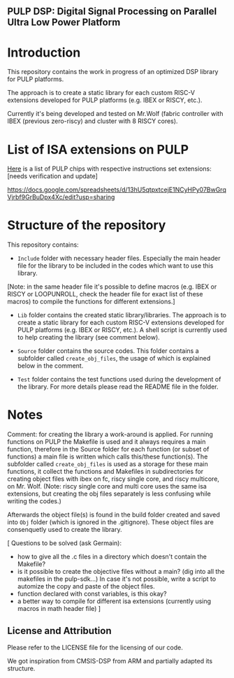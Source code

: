 ## PULP DSP: Digital Signal Processing on Parallel Ultra Low Power Platform

# Introduction

This repository contains the work in progress of an optimized DSP library for PULP platforms.

The approach is to create a static library for each custom RISC-V extensions developed for PULP platforms (e.g. IBEX or RISCY, etc.).

Currently it's being developed and tested on Mr.Wolf (fabric controller with IBEX (previous zero-riscy) and cluster with 8 RISCY cores).

# List of ISA extensions on PULP

[Here](https://docs.google.com/spreadsheets/d/13hU5qtpxtcejE1NCyHPy07BwGrqVjrbf9GrBuDpx4Xc/edit?usp=sharing) is a list of PULP chips with respective instructions set extensions: [needs verification and update]

https://docs.google.com/spreadsheets/d/13hU5qtpxtcejE1NCyHPy07BwGrqVjrbf9GrBuDpx4Xc/edit?usp=sharing

# Structure of the repository

This repository contains:

- `Include` folder with necessary header files. Especially the main header file for the library to be included in the codes which want to use this library.

[Note: in the same header file it's possible to define macros (e.g. IBEX or RISCY or LOOPUNROLL, check the header file for exact list of these macros) to compile the functions for different extensions.]

- `Lib` folder contains the created static library/libraries. The approach is to create a static library for each custom RISC-V extensions developed for PULP platforms (e.g. IBEX or RISCY, etc.). A shell script is currently used to help creating the library (see comment below).

- `Source` folder contains the source codes. This folder contains a subfolder called `create_obj_files`, the usage of which is explained below in the comment.

- `Test` folder contains the test functions used during the development of the library. For more details please read the README file in the folder.

# Notes

Comment: for creating the library a work-around is applied. For running functions on PULP the Makefile is used and it always requires a main function, therefore in the Source folder for each function (or subset of functions) a main file is written which calls this/these function(s). The subfolder called `create_obj_files` is used as a storage for these main functions, it collect the functions and Makefiles in subdirectories for creating object files with ibex on fc, riscy single core, and riscy multicore, on Mr. Wolf. (Note: riscy single core and multi core uses the same isa extensions, but creating the obj files separately is less confusing while writing the codes.)

Afterwards the object file(s) is found in the build folder created and saved into `Obj` folder (which is ignored in the .gitignore). These object files are consenquetly used to create the library.


[
Questions to be solved (ask Germain):

- how to give all the .c files in a directory which doesn't contain the Makefile?
- is it possible to create the objective files without a main? (dig into all the makefiles in the pulp-sdk...) In case it's not possible, write a script to automize the copy and paste of the object files.
- function declared with const variables, is this okay?
- a better way to compile for different isa extensions (currently using macros in math header file)
]


## License and Attribution
Please refer to the LICENSE file for the licensing of our code.

We got inspiration from CMSIS-DSP from ARM and partially adapted its structure.


